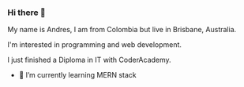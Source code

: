 ### Hi there 👋
My name is Andres, I am from Colombia but live in Brisbane, Australia. 

I'm interested in programming and web development.

I just finished a Diploma in IT with CoderAcademy.

- 🌱 I’m currently learning MERN stack



<!--
**AndresBo/AndresBo** is a ✨ _special_ ✨ repository because its `README.md` (this file) appears on your GitHub profile.

Here are some ideas to get you started:

- 🔭 I’m currently working on ...

- 👯 I’m looking to collaborate on ...
- 🤔 I’m looking for help with ...
- 💬 Ask me about ...
- 📫 How to reach me: ...
- 😄 Pronouns: ...
- ⚡ Fun fact: ...
-->
